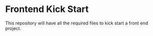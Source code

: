 # Frontend Kick Start

This repository will have all the required files to kick start a front end project.